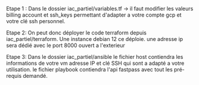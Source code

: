 Etape 1 : 
Dans le dossier iac_partiel/variables.tf 
-> il faut modifier les valeurs billing account et ssh_keys permettant d'adapter a votre compte gcp et votre clé ssh personnel.

Etape 2: 
On peut donc déployer le code terraform depuis iac_partiel/terraform. 
Une instance debian 12 ce déploie. 
une adresse ip sera dédié avec le port 8000 ouvert a l'exterieur

Etape 3: 
Dans le dossier iac_partiel/ansible 
le fichier host contiendra les informations de votre vm adresse IP et clé SSH qui sont a adapté a votre utilisation. 
le fichier playbook contiendra l'api fastpass avec tout les pré-requis demandé.
